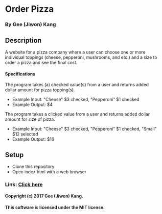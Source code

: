 # Order Pizza

### By Gee (Jiwon) Kang

## Description

A website for a pizza company where a user can choose one or more individual toppings (cheese, pepperoni, mushrooms, and etc.) and a size to order a pizza and see the final cost.

#### Specifications

The program takes (a) checked value(s) from a user and returns added dollar amount for pizza topping(s).
* Example Input: "Cheese" $3 checked, "Pepperoni" $1 checked
* Example Output: $4

The program takes a clicked value from a user and returns added dollar amount for size of pizza.
* Example Input: "Cheese" $3 checked, "Pepperoni" $1 checked, "Small" $12 selected
* Example Output: $16


## Setup

* Clone this repository
* Open index.html with a web browser

### Link: [Click here](https://jiwonk42.github.io/order-pizza/)

#### Copyright (c) 2017 Gee (Jiwon) Kang.
#### This software is licensed under the MIT license.
